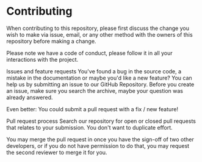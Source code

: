 # Contributing

When contributing to this repository, please first discuss the change you wish to make via issue, email, or any other method with the owners of this repository before making a change.

Please note we have a code of conduct, please follow it in all your interactions with the project.

Issues and feature requests
You've found a bug in the source code, a mistake in the documentation or maybe you'd like a new feature? You can help us by submitting an issue to our GitHub Repository. Before you create an issue, make sure you search the archive, maybe your question was already answered.

Even better: You could submit a pull request with a fix / new feature!

Pull request process
Search our repository for open or closed pull requests that relates to your submission. You don't want to duplicate effort.

You may merge the pull request in once you have the sign-off of two other developers, or if you do not have permission to do that, you may request the second reviewer to merge it for you.
